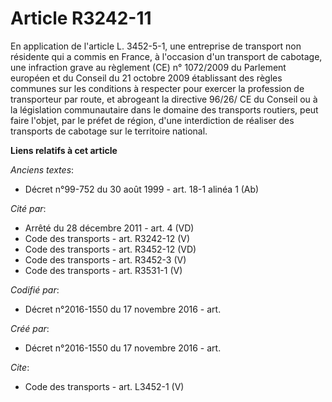 # Article R3242-11

En application de l'article L. 3452-5-1, une entreprise de transport non résidente qui a commis en France, à l'occasion d'un
transport de cabotage, une infraction grave au règlement (CE) n° 1072/2009 du Parlement européen et du Conseil du 21 octobre
2009 établissant des règles communes sur les conditions à respecter pour exercer la profession de transporteur par route, et
abrogeant la directive 96/26/ CE du Conseil ou à la législation communautaire dans le domaine des transports routiers, peut
faire l'objet, par le préfet de région, d'une interdiction de réaliser des transports de cabotage sur le territoire national.

**Liens relatifs à cet article**

_Anciens textes_:

  - Décret n°99-752 du 30 août 1999 - art. 18-1 alinéa 1  (Ab)

_Cité par_:

  - Arrêté du 28 décembre 2011 - art. 4 (VD)
  - Code des transports - art. R3242-12 (V)
  - Code des transports - art. R3452-12 (VD)
  - Code des transports - art. R3452-3 (V)
  - Code des transports - art. R3531-1 (V)

_Codifié par_:

  - Décret n°2016-1550 du 17 novembre 2016 - art.

_Créé par_:

  - Décret n°2016-1550 du 17 novembre 2016 - art.

_Cite_:

  - Code des transports - art. L3452-1 (V)
